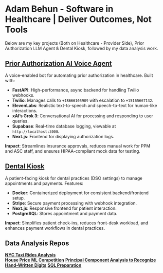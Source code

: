 # Adam Behun - Software in Healthcare | Deliver Outcomes, Not Tools

Below are my key projects (Both on Healthcare - Provider Side), Prior Authorization LLM Agent & Dental Kiosk, followed by my data analysis work.

## **[Prior Authorization AI Voice Agent](https://github.com/Adam-Behun/MyRobot)**
A voice-enabled bot for automating prior authorization in healthcare. Built with:
- **FastAPI**: High-performance, async backend for handling Twilio webhooks.
- **Twilio**: Manages calls to `+18666105909` with escalation to `+15165667132`.
- **ElevenLabs**: Realistic text-to-speech and speech-to-text for human-like interactions.
- **xAI’s Grok 3**: Conversational AI for processing and responding to user queries.
- **Supabase**: Real-time database logging, viewable at `http://localhost:3000`.
- **Next.js**: Frontend for displaying authorization logs.

**Impact**: Streamlines insurance approvals, reduces manual work for PPM and ASC staff, and ensures HIPAA-compliant mock data for testing.

## **[Dental Kiosk](https://github.com/Adam-Behun/DentalKiosk)**  
A patient-facing kiosk for dental practices (DSO settings) to manage appointments and payments. Features:
- **Docker**: Containerized deployment for consistent backend/frontend setup.
- **Stripe**: Secure payment processing with webhook integration.
- **Next.js**: Responsive frontend for patient interaction.
- **PostgreSQL**: Stores appointment and payment data.

**Impact**: Simplifies patient check-ins, reduces front-desk workload, and enhances payment workflows in dental practices.

## Data Analysis Repos
**[NYC Taxi Rides Analysis](https://github.com/Adam-Behun/supervised-ml-to-predict-tips)**  
**[House Price ML Competition](https://github.com/Adam-Behun/supervised-machine-learning/blob/main/house-price-competition/algorithms/top-solution.ipynb)**
**[Principal Component Analysis to Recognize Hand-Written Digits](https://github.com/Adam-Behun/supervised-machine-learning/blob/main/mnist-competition/algorithms/pca_with_models.ipynb)**
**[SQL Preparation](https://github.com/Adam-Behun/sql-preparation)**
